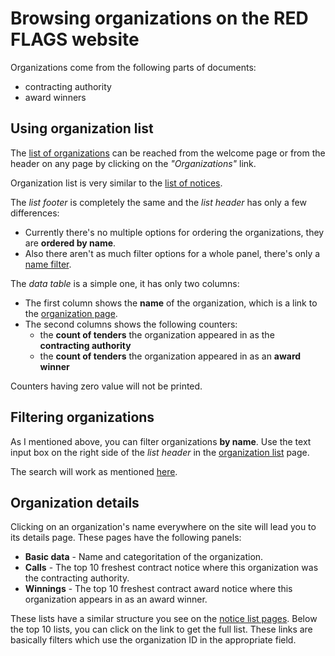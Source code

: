 # Browsing organizations on the RED FLAGS website



Organizations come from the following parts of documents:

* contracting authority
* award winners



## Using organization list



The [list of organizations](http://www.redflags.eu/organizations) can be reached from the welcome page or from the header on any page by clicking on the *"Organizations"* link.

Organization list is very similar to the [list of notices](#using-notice-list).

The *list footer* is completely the same and the *list header* has only a few differences:

* Currently there's no multiple options for ordering the organizations, they are **ordered by name**.
* Also there aren't as much filter options for a whole panel, there's only a [name filter](#filtering-organizations).

The *data table* is a simple one, it has only two columns:

* The first column shows the **name** of the organization, which is a link to the [organization page](#organization-details).
* The second columns shows the following counters:
	* the **count of tenders** the organization appeared in as the **contracting authority**
	* the **count of tenders** the organization appeared in as an **award winner**

Counters having zero value will not be printed.



## Filtering organizations



As I mentioned above, you can filter organizations **by name**. Use the text input box on the right side of the *list header* in the [organization list](#using-organization-list) page.

The search will work as mentioned [here](/user/notices/#text-search-method).



## Organization details



Clicking on an organization's name everywhere on the site will lead you to its details page. These pages have the following panels:

* **Basic data** - Name and categoritation of the organization.
* **Calls** - The top 10 freshest contract notice where this organization was the contracting authority.
* **Winnings** - The top 10 freshest contract award notice where this organization appears in as an award winner.

These lists have a similar structure you see on the [notice list pages](/user/notices/#using-notice-list).
Below the top 10 lists, you can click on the link to get the full list. These links are basically filters which use the organization ID in the appropriate field.